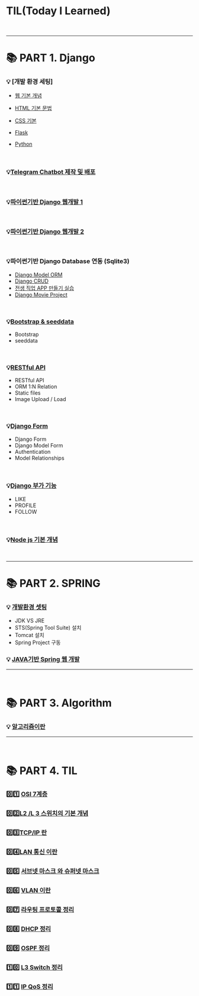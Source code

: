 # TIL(Today I Learned)

<br>

---

# :books: PART 1. Django

### :bulb: [개발 환경 세팅]

- [웹 기본 개념](./01.Django/mdfile/1.hphk_intro_html.md "웹 기본 개념")

- [HTML 기본 문법](./01.Django/mdfile/1.hphk_intro_html.md "HTML 기본 문법")

- [CSS 기본](./01.Django/mdfile/2.hphk_css.md)

- [Flask](./01.Django/mdfile/4.hphk_flask.md)

- [Python](./01.Django/mdfile/3.hphk_python.md)

  <br>

### :bulb:[Telegram Chatbot 제작 및 배포](./01.Django/mdfile/4.hphk_flask.md)

<br>

### :bulb:[파이썬기반 Django 웹개발 1](./01.Django/mdfile/5.hphk_django.md)

<br>

### :bulb:[파이썬기반 Django 웹개발 2](./01.Django/mdfile/5.hphk_django2.md)

<br>

### :bulb:파이썬기반 Django Database 연동 (Sqlite3)

+ [Django Model ORM](./01.Django/mdfile/6.hphk_django_db.md)
+ [Django CRUD](./01.Django/mdfile/7.hphk_django_db_crud.md)
+ [전생 직업 APP 만들기 실습](./01.Django/mdfile/8.hphk_django_exam_gaker.md)
+ [Django Movie Project](./01.Django/mdfile/9.hphk_django_movie_project.md)

<br>

### :bulb:[Bootstrap & seeddata](./01.Django/mdfile/10.hphk_bootstrap_seeddata.md)

+ Bootstrap
+ seeddata

<br>

### :bulb:[RESTful API](./01.Django/mdfile/11.hphk_restful_api.md)

+ RESTful API
+ ORM 1:N Relation
+ Static files
+ Image Upload / Load

<br>

### :bulb:[Django Form](./01.Django/mdfile/12.hphk_django_form.md)

+ Django Form
+ Django Model Form
+ Authentication
+ Model Relationships

<br>

### :bulb:[Django 부가 기능](./01.Django/mdfile/13.hphk_django_like_profile_follow.md)

+ LIKE
+ PROFILE
+ FOLLOW

<br>

### :bulb:[Node js 기본 개념](./01.Django/mdfile/14.hphk_nodejs.md)

<br>

---

# :books: PART 2. SPRING

### :bulb: [개발환경 셋팅](./02.spring/mdfile/01.spring_intro.md)

- JDK VS JRE 
- STS(Spring Tool Suite) 설치
- Tomcat 설치
- Spring Project 구동

### :bulb: [JAVA기반 Spring 웹 개발](./02.spring/mdfile/01.spring_intro.md)

---

<br>

# :books: PART 3. Algorithm

### :bulb: [알고리즘이란](./03.algorithm/mdfile/01_algorithm_intro.md)

---

<br>

# :books: PART 4. TIL

### :zero::one: [OSI 7계층](./04.HDN/01.osi7.md)

### :zero::two:[L2 /L 3 스위치의 기본 개념](./04.HDN/02.l2l3.md)

### :zero::three:[TCP/IP 란](./04.HDN/03.tcpip.md)

### :zero::four:[LAN 통신 이란](./04.HDN/04.lan.md)

### :zero::five: [서브넷 마스크 와  슈퍼넷 마스크](./04.HDN/05.subnetsupernet.md)

### :zero::six: ​[VLAN 이란](./04.HDN/06.vlan.md)

### :zero::seven: ​[라우팅 프로토콜 정리](./04.HDN/07.routingprotocol.md)

### :zero::eight: [DHCP 정리](./04.HDN/08.dhcp.md)

### :zero::nine:  [OSPF 정리](./04.hdn/09.OSPF.md) 

### :one::zero: [L3 Switch 정리](./04.HDN/10.l3switch.md)

### :one::one: [IP QoS 정리](./04.HDN/11.IPQoS.md)








